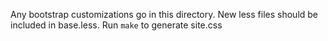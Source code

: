 Any bootstrap customizations go in this directory. New less files should be
included in base.less. Run `make` to generate site.css

